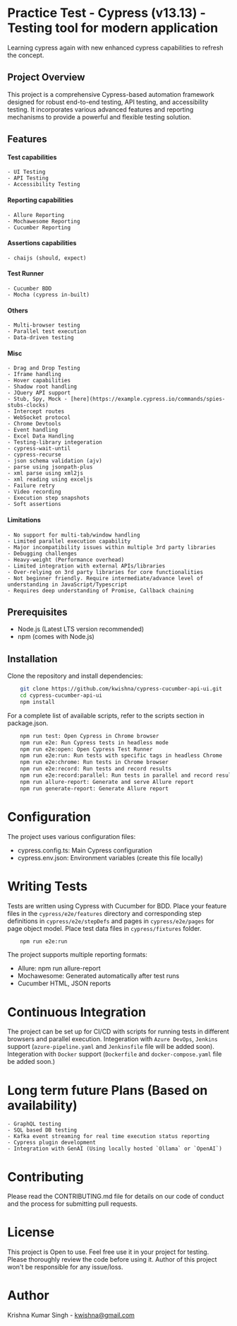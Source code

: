 # Practice Test - Cypress (v13.13) - Testing tool for modern application

Learning cypress again with new enhanced cypress capabilities to refresh the concept.

## Project Overview

This project is a comprehensive Cypress-based automation framework designed for robust end-to-end testing, API testing, and accessibility testing. It incorporates various advanced features and reporting mechanisms to provide a powerful and flexible testing solution.

## Features

#### Test capabilities
    - UI Testing
    - API Testing
    - Accessibility Testing

#### Reporting capabilities
    - Allure Reporting
    - Mochawesome Reporting
    - Cucumber Reporting

#### Assertions capabilities
    - chaijs (should, expect)

#### Test Runner
    - Cucumber BDD
    - Mocha (cypress in-built)

#### Others
    - Multi-browser testing
    - Parallel test execution
    - Data-driven testing

#### Misc
    - Drag and Drop Testing
    - Iframe handling
    - Hover capabilities
    - Shadow root handling
    - JQuery API support
    - Stub, Spy, Mock - [here](https://example.cypress.io/commands/spies-stubs-clocks)
    - Intercept routes
    - WebSocket protocol
    - Chrome Devtools
    - Event handling
    - Excel Data Handling
    - Testing-library integeration
    - cypress-wait-until
    - cypress-recurse
    - json schema validation (ajv)
    - parse using jsonpath-plus
    - xml parse using xml2js
    - xml reading using exceljs
    - Failure retry
    - Video recording
    - Execution step snapshots
    - Soft assertions

#### Limitations
    - No support for multi-tab/window handling
    - Limited parallel execution capability
    - Major incompatibility issues within multiple 3rd party libraries
    - Debugging challenges
    - Heavy-weight (Performance overhead)
    - Limited integration with external APIs/libraries
    - Over-relying on 3rd party libraries for core functionalities
    - Not beginner friendly. Require intermediate/advance level of understanding in JavaScript/Typescript
    - Requires deep understanding of Promise, Callback chaining

## Prerequisites

- Node.js (Latest LTS version recommended)
- npm (comes with Node.js)

## Installation

Clone the repository and install dependencies:

```bash
    git clone https://github.com/kwishna/cypress-cucumber-api-ui.git
    cd cypress-cucumber-api-ui
    npm install
```

For a complete list of available scripts, refer to the scripts section in package.json.
```bash
    npm run test: Open Cypress in Chrome browser
    npm run e2e: Run Cypress tests in headless mode
    npm run e2e:open: Open Cypress Test Runner
    npm run e2e:run: Run tests with specific tags in headless Chrome
    npm run e2e:chrome: Run tests in Chrome browser
    npm run e2e:record: Run tests and record results
    npm run e2e:record:parallel: Run tests in parallel and record results
    npm run allure-report: Generate and serve Allure report
    npm run generate-report: Generate Allure report
```

# Configuration
The project uses various configuration files:
- cypress.config.ts: Main Cypress configuration
- cypress.env.json: Environment variables (create this file locally)

# Writing Tests
Tests are written using Cypress with Cucumber for BDD.
Place your feature files in the `cypress/e2e/features` directory and corresponding step definitions in `cypress/e2e/stepDefs` and pages in `cypress/e2e/pages` for page object model. Place test data files in `cypress/fixtures` folder.

```bash
    npm run e2e:run
```

The project supports multiple reporting formats:

- Allure: npm run allure-report
- Mochawesome: Generated automatically after test runs
- Cucumber HTML, JSON reports

# Continuous Integration
The project can be set up for CI/CD with scripts for running tests in different browsers and parallel execution.
Integeration with `Azure DevOps`, `Jenkins` support (`azure-pipeline.yaml` and `Jenkinsfile` file will be added soon).
Integeration with `Docker` support (`Dockerfile` and `docker-compose.yaml` file be added soon.)

# Long term future Plans (Based on availability)
    - GraphQL testing
    - SQL based DB testing
    - Kafka event streaming for real time execution status reporting
    - Cypress plugin development
    - Integration with GenAI (Using locally hosted `Ollama` or `OpenAI`)

# Contributing
Please read the CONTRIBUTING.md file for details on our code of conduct and the process for submitting pull requests.

# License
This project is Open to use. Feel free use it in your project for testing.
Please thoroughly review the code before using it. Author of this project won't be responsible for any issue/loss.

# Author
Krishna Kumar Singh - kwishna@gmail.com